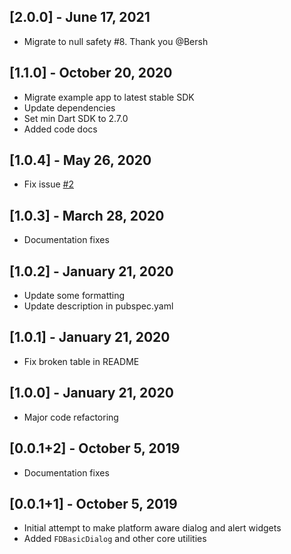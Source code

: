 ## [2.0.0] - June 17, 2021
- Migrate to null safety #8. Thank you @Bersh

## [1.1.0] - October 20, 2020

- Migrate example app to latest stable SDK
- Update dependencies
- Set min Dart SDK to 2.7.0
- Added code docs

## [1.0.4] - May 26, 2020

- Fix issue [#2](https://github.com/joshuadeguzman/flutter_dialogs/issues/2)

## [1.0.3] - March 28, 2020

- Documentation fixes

## [1.0.2] - January 21, 2020

- Update some formatting
- Update description in pubspec.yaml

## [1.0.1] - January 21, 2020

- Fix broken table in README

## [1.0.0] - January 21, 2020

- Major code refactoring

## [0.0.1+2] - October 5, 2019

- Documentation fixes

## [0.0.1+1] - October 5, 2019

- Initial attempt to make platform aware dialog and alert widgets
- Added `FDBasicDialog` and other core utilities
